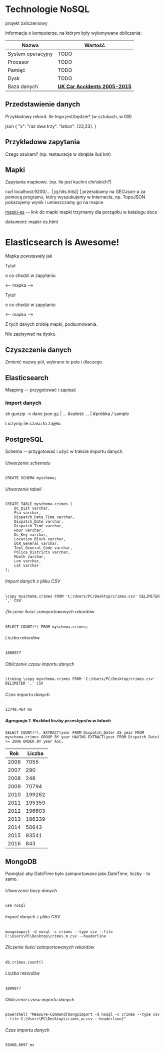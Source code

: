 <h1>Technologie NoSQL</h1>

projekt zaliczeniowy

<p>Informacje o komputerze, na którym były wykonywane obliczenia:</p>

<table>
  <thead>
    <tr>
      <th>Nazwa</th>
      <th>Wartość</th>
    </tr>
  </thead>
  <tbody>
    <tr>
      <td>System operacyjny</td>
      <td>TODO</td>
    </tr>
    <tr>
      <td>Procesor</td>
      <td>TODO</td>
    </tr>
    <tr>
      <td>Pamięć</td>
      <td>TODO</td>
    </tr>
    <tr>
      <td>Dysk</td>
      <td>TODO</td>
    </tr>
    <tr>
      <td>Baza danych</td>
      <td><a href="https://www.kaggle.com/silicon99/dft-accident-data"><b>UK Car Accidents 2005-2015</b></a></td>
    </tr>
  </tbody>
</table>






## Przedstawienie danych
Przykładowy rekord. Ile tego jest/będzie? (w sztukach, w GB)

json
{
	"x": "raz dwa trzy".
	"lation": [23,23].
}


## Przykładowe zapytania

Czego szukam? (np. restauracje w obrębie iluś km)

## Mapki
Zapytania mapkowe. (np. Ile jest kuchni chińskich?)

curl localhost:9200/... | jq.hits.hits[] | przerabiamy na GEOJson-a za pomocą programu, który wyszukujemy w Internecie, np. TopoJSON
pokazujemy wynik i umieszczamy go na mapce

[mapki-es](mapki-es) -- link do mapki
mapki trzymamy dla porządku w katalogu docs

dokument: mapki-es.html
<h1>Elasticsearch is Awesome!</h1>

<p>Mapka powstawały jak</p>
<p>Tytuł</p>
<p>o co chodzi w zapytaniu</p>
<-- mapka -->

<p>Tytuł</p>
<p>o co chodzi w zapytaniu</p>
<-- mapka -->

Z tych danych zrobię mapki, podsumowania.

Nie zapisywać na dysku.

## Czyszczenie danych
Zmienić nazwy pól, wybrano te pola i dlaczego.

## Elasticsearch

Mapping -- przygotować i zapisać

### Import danych

sh
gunzip -c dane.json.gz | ... #całość
... 		| #próbka / sample

Liczymy ile czasu to zajęło.



## PostgreSQL

Schema -- przygotować i użyć w trakcie importu danych.

<h6>Utworzenie schematu</h6>
<code>CREATE SCHEMA myschema;</code>

<h6>Utworzenie tabeli</h6>
<code>CREATE TABLE myschema.crimes (
	Dc_Dist varchar,
	Psa varchar,
	Dispatch_Date_Time varchar, 
	Dispatch_Date varchar,  
	Dispatch_Time varchar, 
	Hour varchar, 
	Dc_Key varchar, 
	Location_Block varchar, 
	UCR_General varchar, 
	Text_General_Code varchar, 
	Police_Districts varchar,
	Month varchar, 
	Lon varchar, 
	Lat varchar 
);</code>

<h6>Import danych z pliku CSV</h6>
<code>\copy myschema.crimes FROM 'C:/Users/PC/Desktop/crimes.csv' DELIMITER ',' CSV</code>

<h6>Zliczenie ilości zaimportowanych rekordów</h6>
<code>SELECT COUNT(*) FROM myschema.crimes;</code>

<h6>Liczba rekordów</h6>
<code>1000977</code>

<h6>Obliczenie czasu importu danych</h6>
<code>\timing \copy myschema.crimes FROM 'C:/Users/PC/Desktop/crimes.csv' DELIMITER ',' CSV</code>

<h6>Czas importu danych</h6>
<code>13749,464 ms</code>

<h5>Agregacja 1. Rozkład liczby przestępstw w latach</h5>
<code>SELECT COUNT(*), EXTRACT(year FROM Dispatch_Date) AS year FROM myschema.crimes GROUP BY year HAVING EXTRACT(year FROM Dispatch_Date) >= 2006 ORDER BY year ASC;</code>
<br>
<table>
  <thead>
    <tr>
      <th>Rok</th>
      <th>Liczba</th>
    </tr>
  </thead>
  <tbody>
    <tr>
      <td>2006</td>
      <td>7055</td>
    </tr>
    <tr>
      <td>2007</td>
      <td>290</td>
    </tr>
    <tr>
      <td>2008</td>
      <td>248</td>
    </tr>
    <tr>
      <td>2009</td>
      <td>70794</td>
    </tr>
    <tr>
      <td>2010</td>
      <td>199262</td>
    </tr>
    <tr>
      <td>2011</td>
      <td>195359</td>
    </tr>
    <tr>
      <td>2012</td>
      <td>196603</td>
    </tr>
    <tr>
      <td>2013</td>
      <td>186339</td>
    </tr>
    <tr>
      <td>2014</td>
      <td>50643</td>
    </tr>
    <tr>
      <td>2015</td>
      <td>93541</td>
    </tr>
    <tr>
      <td>2016</td>
      <td>843</td>
    </tr>
  </tbody>
</table>

## MongoDB

Pamiętać aby DateTime było zaimportowane jako DateTime, liczby - to samo.

<h6>Utworzenie bazy danych</h6>
<code>use nosql</code>

<h6>Import danych z pliku CSV</h6>
<code>mongoimport -d nosql -c crimes --type csv --file C:\Users\PC\Desktop\crimes_m.csv --headerline</code>

<h6>Zliczenie ilości zaimportowanych rekordów</h6>
<code>db.crimes.count()</code>

<h6>Liczba rekordów</h6>
<code>1000977</code>

<h6>Obliczenie czasu importu danych</h6>
<code>powershell "Measure-Command{mongoimport -d nosql -c crimes --type csv --file C:\Users\PC\Desktop\crimes_m.csv --headerline}"</code>

<h6>Czas importu danych</h6>
<code>59460,6697 ms</code>
